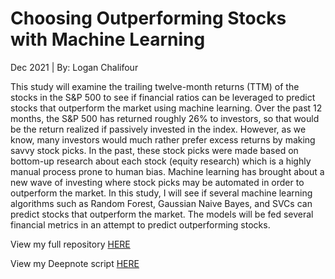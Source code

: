 # Choosing Outperforming Stocks with Machine Learning
Dec 2021 | By: Logan Chalifour

This study will examine the trailing twelve-month returns (TTM) of the stocks in the S&P 500 to see if financial ratios can be leveraged to predict stocks that outperform the market using machine learning. Over the past 12 months, the S&P 500 has returned roughly 26% to investors, so that would be the return realized if passively invested in the index. However, as we know, many investors would much rather prefer excess returns by making savvy stock picks. In the past, these stock picks were made based on bottom-up research about each stock (equity research) which is a highly manual process prone to human bias. Machine learning has brought about a new wave of investing where stock picks may be automated in order to outperform the market. In this study, I will see if several machine learning algorithms such as Random Forest, Gaussian Naive Bayes, and SVCs can predict stocks that outperform the market. The models will be fed several financial metrics in an attempt to predict outperforming stocks.

View my full repository [HERE](https://github.com/loganchali4/Stock-Predictions)

View my Deepnote script [HERE](https://deepnote.com/project/Stock-Predictions-with-Financial-Ratios-sFLkmnTkSzSiCut7iZL4uA/%2Fchalifour_stocks.ipynb)

